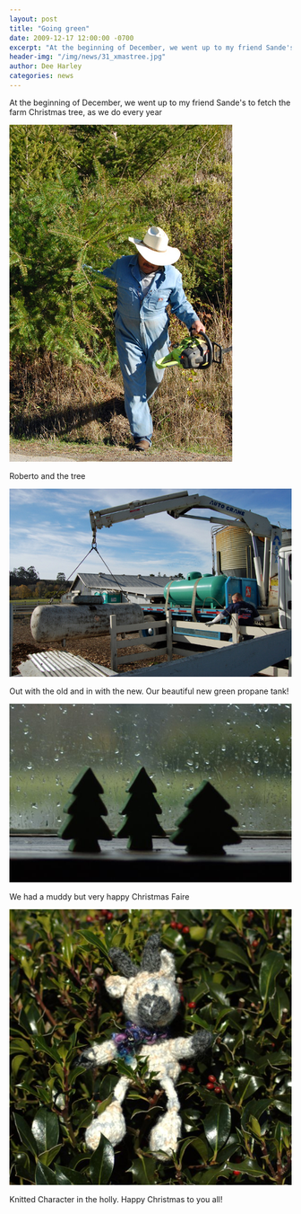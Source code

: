 ```yaml
---
layout: post
title: "Going green"
date: 2009-12-17 12:00:00 -0700
excerpt: "At the beginning of December, we went up to my friend Sande's to fetch the farm Christmas tree, ..."
header-img: "/img/news/31_xmastree.jpg"
author: Dee Harley
categories: news
---
```

At the beginning of December, we went up to my friend Sande's to fetch
the farm Christmas tree, as we do every year

![image](/img/news/31_cuttree.jpg)

Roberto and the tree

![image](/img/news/31_gastank.jpg)

Out with the old and in with the new. Our beautiful new green propane
tank!

![image](/img/news/31_xmastrees.jpg)

We had a muddy but very happy Christmas Faire

![image](/img/news/31_hollyknit.jpg)

Knitted Character in the holly. Happy Christmas to you all!



